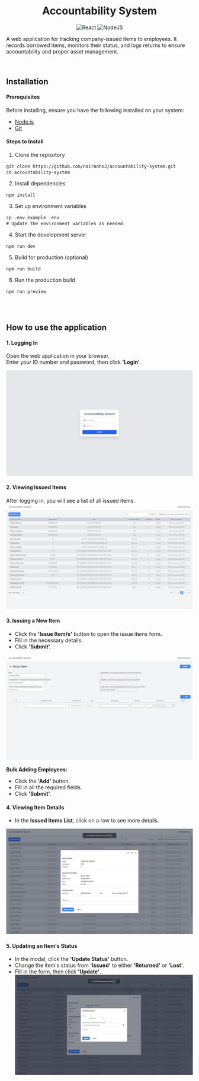 <div align="center">
<h1>Accountability System</h1>

![React](https://img.shields.io/badge/React-19.0-blue.svg)
![NodeJS](https://img.shields.io/badge/NodeJS-20.12-green.svg)
</div>

A web application for tracking company-issued items to employees. It records borrowed items, monitors their status, and logs returns to ensure accountability and proper asset management.

<br/>

## Installation

#### Prerequisites
Before installing, ensure you have the following installed on your system:
- [Node.js](https://nodejs.org/en)
- [Git](https://git-scm.com/downloads)

#### Steps to Install
1. Clone the repository

~~~
git clone https://github.com/nairAnhoJ/accountability-system.git
cd accountability-system
~~~

2. Install dependencies
~~~
npm install
~~~

3. Set up environment variables
~~~
cp .env.example .env
# Update the environment variables as needed.
~~~

4. Start the development server
~~~
npm run dev
~~~

5. Build for production (optional)
~~~
npm run build
~~~

6. Run the production build
~~~
npm run preview
~~~

<br/>
<br/>

## How to use the application

#### **1. Logging In**
Open the web application in your browser.  
Enter your ID number and password, then click **'Login'**.

![Login Page](docs/images/login.png)

#### **2. Viewing Issued Items**
After logging in, you will see a list of all issued items.
![Issued Item List](docs/images/issued-item.png)

#### **3. Issuing a New Item**
- Click the **'Issue Item/s'** button to open the issue items form.
- Fill in the necessary details.
- Click **'Submit'**.

![Issued Item Add Form](docs/images/issued-item-add.png)

**Bulk Adding Employees:**  
- Click the **'Add'** button.
- Fill in all the required fields.
- Click **'Submit'**.


#### **4. Viewing Item Details**
- In the **Issued Items List**, click on a row to see more details.

![Issued Item More Details](docs/images/issued-item-more-details.png)


#### **5. Updating an Item's Status**
- In the modal, click the **'Update Status'** button.
- Change the item's status from **'Issued'** to either **'Returned'** or **'Lost'**.
- Fill in the form, then click **'Update'**.
![Issued Item Update Status](docs/images/issued-item-update-status.png)